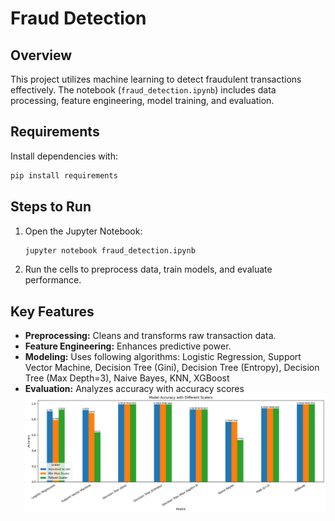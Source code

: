 # Fraud Detection

## Overview
This project utilizes machine learning to detect fraudulent transactions effectively. 
The notebook (`fraud_detection.ipynb`) includes data processing, feature engineering, model training, and evaluation.

## Requirements
Install dependencies with:
```sh
pip install requirements
```

## Steps to Run
1. Open the Jupyter Notebook:
   ```sh
   jupyter notebook fraud_detection.ipynb
   ```
2. Run the cells to preprocess data, train models, and evaluate performance.

## Key Features
- **Preprocessing:** Cleans and transforms raw transaction data.
- **Feature Engineering:** Enhances predictive power.
- **Modeling:** Uses following algorithms:
    Logistic Regression,
    Support Vector Machine,
    Decision Tree (Gini),
    Decision Tree (Entropy),
    Decision Tree (Max Depth=3),
    Naive Bayes,
    KNN,
    XGBoost
- **Evaluation:** Analyzes accuracy with accuracy scores
![Fraud Detection Model Evaluation](1.png)
